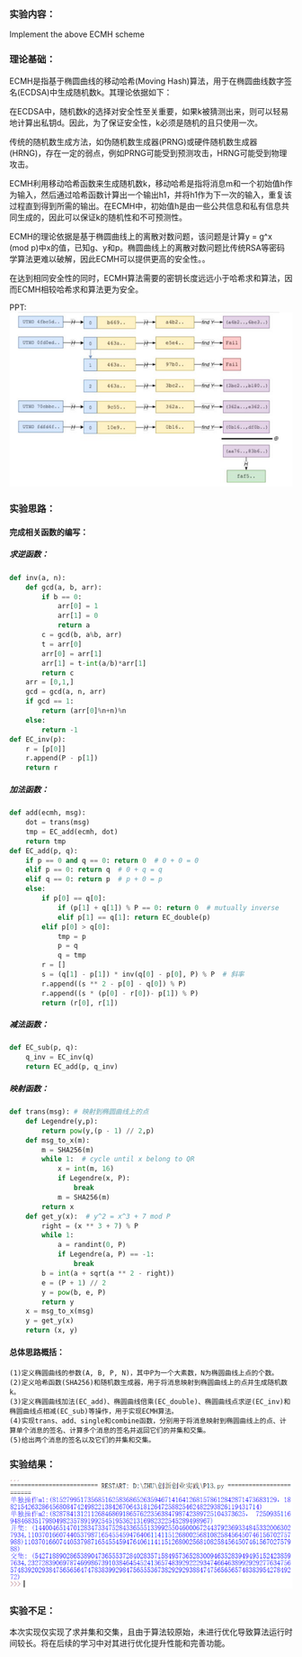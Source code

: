 ### 实验内容：
Implement the above ECMH scheme
### 理论基础：
ECMH是指基于椭圆曲线的移动哈希(Moving Hash)算法，用于在椭圆曲线数字签名(ECDSA)中生成随机数k。其理论依据如下：

在ECDSA中，随机数k的选择对安全性至关重要，如果k被猜测出来，则可以轻易地计算出私钥d。因此，为了保证安全性，k必须是随机的且只使用一次。

传统的随机数生成方法，如伪随机数生成器(PRNG)或硬件随机数生成器(HRNG)，存在一定的弱点，例如PRNG可能受到预测攻击，HRNG可能受到物理攻击。

ECMH利用移动哈希函数来生成随机数k，移动哈希是指将消息m和一个初始值h作为输入，然后通过哈希函数计算出一个输出h1，并将h1作为下一次的输入，重复该过程直到得到所需的输出。在ECMH中，初始值h是由一些公共信息和私有信息共同生成的，因此可以保证k的随机性和不可预测性。

ECMH的理论依据是基于椭圆曲线上的离散对数问题，该问题是计算y = g^x (mod p)中x的值，已知g、y和p。椭圆曲线上的离散对数问题比传统RSA等密码学算法更难以破解，因此ECMH可以提供更高的安全性。。

在达到相同安全性的同时，ECMH算法需要的密钥长度远远小于哈希求和算法，因而ECMH相较哈希求和算法更为安全。

PPT:
![img](https://github.com/Azzzting/homework-group-48/blob/main/Project13/img/3.png)

### 实验思路：
#### 完成相关函数的编写：
##### 求逆函数：
```python
def inv(a, n):
    def gcd(a, b, arr):
        if b == 0:
            arr[0] = 1
            arr[1] = 0
            return a
        c = gcd(b, a%b, arr)
        t = arr[0]
        arr[0] = arr[1]
        arr[1] = t-int(a/b)*arr[1]
        return c
    arr = [0,1,]
    gcd = gcd(a, n, arr)
    if gcd == 1:
        return (arr[0]%n+n)%n
    else:
        return -1
def EC_inv(p):
    r = [p[0]]
    r.append(P - p[1])
    return r
```
##### 加法函数：
```python
def add(ecmh, msg):
    dot = trans(msg)
    tmp = EC_add(ecmh, dot)
    return tmp
def EC_add(p, q):  
    if p == 0 and q == 0: return 0  # 0 + 0 = 0
    elif p == 0: return q  # 0 + q = q
    elif q == 0: return p  # p + 0 = p
    else:
        if p[0] == q[0]:  
            if (p[1] + q[1]) % P == 0: return 0  # mutually inverse
            elif p[1] == q[1]: return EC_double(p)
        elif p[0] > q[0]: 
            tmp = p
            p = q
            q = tmp
        r = []
        s = (q[1] - p[1]) * inv(q[0] - p[0], P) % P  # 斜率
        r.append((s ** 2 - p[0] - q[0]) % P)
        r.append((s * (p[0] - r[0])- p[1]) % P)
        return (r[0], r[1])
```
##### 减法函数：
```python
def EC_sub(p, q):
    q_inv = EC_inv(q)
    return EC_add(p, q_inv)
```
##### 映射函数：
```python
def trans(msg): # 映射到椭圆曲线上的点
    def Legendre(y,p): 
        return pow(y,(p - 1) // 2,p)
    def msg_to_x(m):
        m = SHA256(m)
        while 1:  # cycle until x belong to QR
            x = int(m, 16)
            if Legendre(x, P):
                break
            m = SHA256(m)
        return x
    def get_y(x):  # y^2 = x^3 + 7 mod P
        right = (x ** 3 + 7) % P
        while 1:
            a = randint(0, P)
            if Legendre(a, P) == -1:
                break
        b = int(a + sqrt(a ** 2 - right))
        e = (P + 1) // 2
        y = pow(b, e, P)
        return y
    x = msg_to_x(msg)
    y = get_y(x)
    return (x, y)
```
#### 总体思路概括：
    (1)定义椭圆曲线的参数(A, B, P, N)，其中P为一个大素数，N为椭圆曲线上点的个数。
    (2)定义哈希函数(SHA256)和随机数生成器，用于将消息映射到椭圆曲线上的点并生成随机数k。
    (3)定义椭圆曲线加法(EC_add)、椭圆曲线倍乘(EC_double)、椭圆曲线点求逆(EC_inv)和椭圆曲线点相减(EC_sub)等操作，用于实现ECMH算法。
    (4)实现trans、add、single和combine函数，分别用于将消息映射到椭圆曲线上的点、计算单个消息的签名、计算多个消息的签名并返回它们的并集和交集。
    (5)给出两个消息的签名以及它们的并集和交集。
### 实验结果：
![img](https://github.com/Azzzting/homework-group-48/blob/main/Project13/img/2.png)
### 实验不足：
本次实现仅实现了求并集和交集，且由于算法较原始，未进行优化导致算法运行时间较长。将在后续的学习中对其进行优化提升性能和完善功能。
